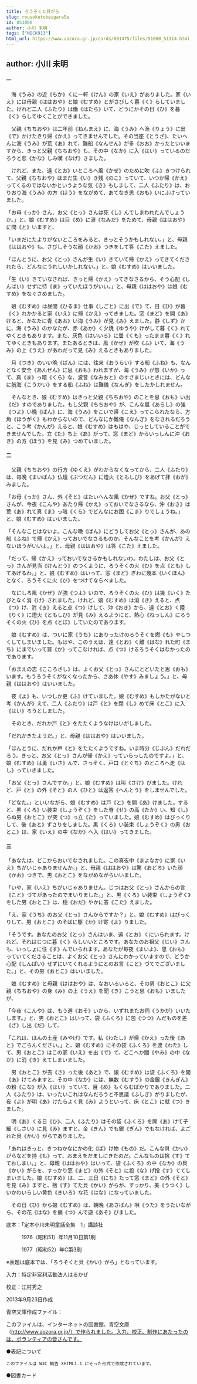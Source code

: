 ```yaml
---
title: ろうそくと貝がら
slug: rousokutobeigara5e
id: 051000
author: 小川 未明
tags: ["NDCK913"]
html_url: https://www.aozora.gr.jp/cards/001475/files/51000_51314.html
---
```


## author: 小川 未明

#### 一




　海《うみ》の近《ちか》くに一軒《けん》の家《いえ》がありました。家《いえ》には母親《ははおや》と娘《むすめ》とがさびしく暮《く》らしていました。けれど二人《ふたり》は働《はたら》いて、どうにかその日《ひ》を暮《く》らしてゆくことができました。

　父親《ちちおや》は二年前《ねんまえ》に、海《うみ》へ漁《りょう》に出《で》かけたきり帰《かえ》ってきませんでした。その当座《とうざ》、たいへんに海《うみ》が荒《あ》れて、難船《なんせん》が多《おお》かったといいますから、きっと父親《ちちおや》も、その中《なか》に入《はい》っているのだろうと悲《かな》しみ嘆《なげ》きました。

　けれど、また、遠《とお》いところへ風《かぜ》のために吹《ふ》きつけられて、父親《ちちおや》はまだ生《い》き残《のこ》っていて、いつか帰《かえ》ってくるのではないかというような気《き》もしまして、二人《ふたり》は、おりおり海《うみ》の方《ほう》をながめて、あてなき思《おも》いにふけっていました。

「お母《っか》さん、お父《とっ》さんは死《し》んでしまわれたんでしょうか。」と、娘《むすめ》は目《め》に涙《なみだ》をためて、母親《ははおや》に問《と》いますと、

「いまだにたよりがないところをみると、きっとそうかもしれない。」と、母親《ははおや》も、さびしそうな顔《かお》つきをして答《こた》えました。

「ほんとうに、お父《とっ》さんが生《い》きていて帰《かえ》ってきてくだされたら、どんなにうれしいかしれない。」と、娘《むすめ》はいいました。

「生《い》きていなされば、きっと帰《かえ》ってきなさるから、そう心配《しんぱい》せずに待《ま》っていたほうがいい。」と、母親《ははおや》は娘《むすめ》をなぐさめました。

　娘《むすめ》は昼間《ひるま》仕事《しごと》に出《で》て、日《ひ》が暮《く》れかかると家《いえ》に帰《かえ》ってきました。窓《まど》を開《あ》けると、かなたに青《あお》い海《うみ》が見《み》えました。静《しず》かに、海《うみ》のかなたが、赤《あか》く夕焼《ゆうや》けがして暮《く》れてゆくときもあります。また、灰色《はいいろ》に曇《くも》ったまま暮《く》れてゆくときもあります。またあるときは、風《かぜ》が吹《ふ》いて、海《うみ》の上《うえ》があわだって見《み》えるときもありました。

　月《つき》のいい晩《ばん》には、往来《おうらい》する船《ふね》も、なんとなく安全《あんぜん》に思《おも》われますが、海《うみ》が怒《いか》って、真《ま》っ暗《くら》な、波音《なみおと》のすさまじいときには、どんなに航海《こうかい》をする船《ふね》は難儀《なんぎ》をしたかしれません。

　そんなとき、娘《むすめ》はきっと父親《ちちおや》のことを思《おも》い出《だ》すのでありました。もし父親《ちちおや》が、こんな嵐《あらし》の強《つよ》い晩《ばん》に、海《うみ》をこいで帰《こえ》ってこられたなら、方角《ほうがく》もわからないので、どんなにか難儀《なんぎ》をなされるだろうと、こう考《かんが》えると、娘《むすめ》はもはや、じっとしていることができませんでした。立《た》ち上《あ》がって、窓《まど》からいっしんに沖《おき》の方《ほう》を見《み》つめていました。



#### 二




　父親《ちちおや》の行方《ゆくえ》がわからなくなってから、二人《ふたり》は、毎晩《まいばん》仏壇《ぶつだん》に燈火《ともしび》をあげて拝《おが》みました。

「お母《っか》さん、外《そと》はたいへんな風《かぜ》ですね。お父《とっ》さんが、今夜《こんや》あたり帰《かえ》っておいでなさるなら、沖《おき》は荒《あ》れて真《ま》っ暗《くら》でどんなにお困《こま》りでしょうね。」と、娘《むすめ》はいいました。

「そんなことはないよ。こんな晩《ばん》にどうしてお父《とっ》さんが、あの船《ふね》で帰《かえ》っておいでなさるものか。そんなことを考《かんが》えないほうがいいよ。」と、母親《ははおや》は答《こた》えました。

「だって、帰《かえ》っておいでなさるかもしれないわ。わたしは、お父《とっ》さんが見当《けんとう》のつくように、ろうそくの火《ひ》を点《とも》してあげるわ。」と、娘《むすめ》はいって、窓《まど》ぎわに幾本《いくほん》となく、ろうそくに火《ひ》をつけてならべました。

　なにしろ風《かぜ》が強《つよ》いので、ろうそくの火《ひ》は幾《いく》たびとなく消《け》されました。けれど、娘《むすめ》は消《き》えると、点《つ》け、消《き》えると点《つ》けして、沖《おき》から、遠《とお》く陸《りく》に燈火《ともしび》が見《み》えるようにと、熱心《ねっしん》にろうそくの火《ひ》を点《とぼ》していたのであります。

　娘《むすめ》は、ついに家《うち》にありったけのろうそくを燃《も》やしつくしてしまいました。もはや、このうえは、遠《とお》く離《はな》れた町《まち》にまでいって買《か》ってこなければ、点《つ》けるろうそくはなかったのであります。

「おまえの志《こころざし》は、よくお父《とっ》さんにとどいたと思《おも》います。もうろうそくがなくなったから、さあ休《やす》みましょう。」と、母親《ははおや》はいいました。

　夜《よ》も、いつしか更《ふ》けていました。娘《むすめ》もしかたがないと考《かんが》えて、二人《ふたり》は戸《と》を閉《し》めて床《とこ》に入《はい》ろうとしました。

　そのとき、だれか戸《と》をたたくようなけはいがしました。

「だれかきたようだ。」と、母親《ははおや》はいいました。

「ほんとうに、だれか戸《と》をたたくようですね。いま時分《じぶん》だれだろう。きっと、お父《とっ》さんが帰《かえ》っていらっしたのですよ。」と、娘《むすめ》は勇《いさ》んで、さっそく、戸口《とぐち》のところへ走《はし》っていきました。

「お父《とっ》さんですか。」と、娘《むすめ》は叫《さけ》びました。けれど、戸《と》の外《そと》の人《ひと》は返答《へんとう》をしませんでした。

「どなた。」といいながら、娘《むすめ》は戸《と》を開《あ》けました。すると、黒《くろ》い装束《しょうぞく》をした脊《せ》の高《たか》い、知《し》らぬ男《おとこ》が突《つ》っ立《た》っていました。娘《むすめ》はびっくりして、後《あと》ずさりをしました。黒《くろ》い装束《しょうぞく》の男《おとこ》は、家《いえ》の中《なか》へ入《はい》ってきました。



#### 三




「あなたは、どこからおいでなされました。この真夜中《まよなか》に家《いえ》ちがいじゃありませんか。」と、母親《ははおや》は驚《おどろ》いた顔《かお》つきで、男《おとこ》をながめながらいいました。

「いや、家《いえ》ちがいじゃありません。じつはお父《とっ》さんからの言《こと》づてがあったのでまいりました。」と、黒《くろ》い装束《しょうぞく》をした男《おとこ》は、穏《おだ》やかに答《こた》えました。

「え、家《うち》のお父《とっ》さんからですか？」と、娘《むすめ》はびっくりして、男《おとこ》のそばに駆《か》け寄《よ》りました。

「そうです。あなたのお父《とっ》さんはいま、遠《とお》くにいられます。けれど、それはじつに暮《く》らしいいところです。あなたのお祖父《じい》さんも、いっしょに住《す》んでいられます。あなたが毎夜《まいよ》、思《おも》っていてくださることは、よくお父《とっ》さんにわかっていますので、どうか心配《しんぱい》せずにいてくれるようにとのお言《こと》づてでございました。」と、その男《おとこ》はいいました。

　娘《むすめ》と母親《ははおや》は、なおいろいろと、その男《おとこ》に父親《ちちおや》の身《み》の上《うえ》を聞《き》こうと思《おも》いましたが、

「今夜《こんや》は、もう遅《おそ》いから、いずれまたお伺《うかが》いいたします。」と、男《おとこ》はいって、袋《ふくろ》に包《つつ》んだものを差《さ》し出《だ》して、

「これは、ほんの土産《みやげ》です。私《わたし》が帰《かえ》った後《あと》でごらんください。」と、娘《むすめ》にその袋《ふくろ》を渡《わた》して、男《おとこ》はこの家《いえ》を出《で》て、どこへか闇《やみ》の中《なか》に消《き》えてしまいました。

　男《おとこ》が去《さ》った後《あと》で、娘《むすめ》は袋《ふくろ》を開《あ》けてみますと、その中《なか》には、無数《むすう》の金銀《きんぎん》の粉《こな》が入《はい》っていて、目《め》もくらむばかりでありました。二人《ふたり》は、いったいこれはなんだろうと不思議《ふしぎ》がりましたが、夜《よ》が明《あ》けたらよく見《み》ようといって、床《とこ》に就《つ》きました。

　明《あ》くる日《ひ》、二人《ふたり》はその袋《ふくろ》を開《あ》けて子細《しさい》に見《み》ますと、金《きん》でも銀《ぎん》でもなければ、よごれた貝《かい》がらでありました。

「あれはきっと、きつねかなにかの化《ば》け物《もの》だ。こんな貝《かい》がらなどを持《も》って、おまえをだましにきたのだ。こんなものは捨《す》てておしまい。」と、母親《ははおや》はいって、袋《ふくろ》の中《なか》の貝《かい》がらを、すっかり窓《まど》の外《そと》に投《な》げ捨《す》ててしまいました。娘《むすめ》は、二、三日《にち》たって窓《まど》の外《そと》を見《み》ますと、捨《す》てた貝《かい》がらが、すっかり、美《うつく》しいかわいらしい黄色《きいろ》な花《はな》になっていました。

　その日《ひ》から娘《むすめ》は、朝晩《あさばん》唄《うた》をうたいながら、その花《はな》を摘《つ》んで遊《あそ》びました。













底本：「定本小川未明童話全集　1」講談社

　　　1976（昭和51）年11月10日第1刷

　　　1977（昭和52）年C第3刷

※表題は底本では、「ろうそくと貝《かい》がら」となっています。

入力：特定非営利活動法人はるかぜ

校正：江村秀之

2013年9月23日作成

青空文庫作成ファイル：

このファイルは、インターネットの図書館、青空文庫（http://www.aozora.gr.jp/）で作られました。入力、校正、制作にあたったのは、ボランティアの皆さんです。











●表記について


	このファイルは W3C 勧告 XHTML1.1 にそった形式で作成されています。







●図書カード